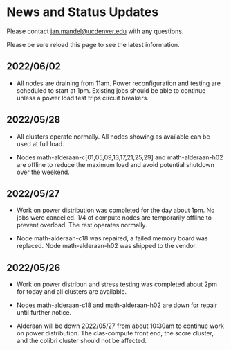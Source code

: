 # News and Status Updates

Please contact jan.mandel@ucdenver.edu with any questions.

Please be sure reload this page to see the latest information.

## 2022/06/02

* All nodes are draining from 11am. Power reconfiguration and testing are scheduled to start at 1pm. Existing jobs should be able to continue unless a power load test trips circuit breakers.

## 2022/05/28

* All clusters operate normally. All nodes showing as available can be used at full load. 

* Nodes math-alderaan-c[01,05,09,13,17,21,25,29] and math-alderaan-h02 are offline to reduce the maximum load and avoid potential shutdown over the weekend.

## 2022/05/27 

* Work on power distribution was completed for the day about 1pm. No jobs were cancelled. 1/4 of compute nodes are temporarily offline to prevent overload. The rest operates normally.

* Node math-alderaan-c18 was repaired, a failed memory board was replaced. Node math-alderaan-h02 was shipped to the vendor. 



## 2022/05/26
* Work on power distribun and stress testing was completed about 2pm for today and all clusters are available.

* Nodes math-alderaan-c18 and math-alderaan-h02 are down for repair until further notice.

* Alderaan will be down 2022/05/27 from about 10:30am to continue work on power distribution. The clas-compute front end, the score cluster, and the colibri cluster should not be affected.
